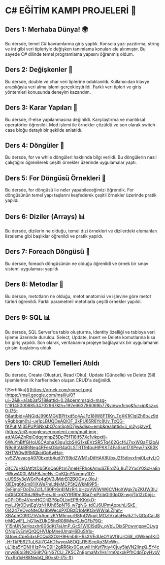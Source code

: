 # C# EĞİTİM KAMPI PROJELERİ 🚀

## Ders 1: Merhaba Dünya! 🌍
Bu dersde, temel C# kavramlarına giriş yaptık. Konsola yazı yazdırma, string ve int gibi veri tipleriyle değişken tanımlama konuları ele alınmıştır. Bu sayede C# dilinde temel programlama yapısını öğrenmiş oldum.

## Ders 2: Değişkenler 🔄
Bu dersde, double ve char veri tiplerine odaklanıldı. Kullanıcıdan klavye aracılığıyla veri alma işlemi gerçekleştirildi. Farklı veri tipleri ve giriş yöntemleri konusunda deneyim kazandım.

## Ders 3: Karar Yapıları 🧩
Bu dersde, if-else yapılanmasına değinildi. Karşılaştırma ve mantıksal operatörler öğrenildi. Mod işlemi ile örnekler çözüldü ve son olarak switch-case bloğu detaylı bir şekilde anlatıldı.

## Ders 4: Döngüler 🔄
Bu dersde, for ve while döngüleri hakkında bilgi verildi. Bu döngülerin nasıl çalıştığını öğrenilerek çeşitli örnekler üzerinde uygulamalar yaptı.

## Ders 5: For Döngüsü Örnekleri 🔄
Bu dersde, for döngüsü ile neler yapabileceğimizi öğrendik. For döngüsünün temel yapı taşlarını keşfederek çeşitli örnekler üzerinde pratik yapıldı.

## Ders 6: Diziler (Arrays) 📊
Bu dersde, dizilerin ne olduğu, temel dizi örnekleri ve dizilerdeki elemanları listeleme gibi başlıklar öğrenildi ve pratik yapıldı.

## Ders 7: Foreach Döngüsü 🔄
Bu dersde, foreach döngüsünün ne olduğu öğrenildi ve örnek bir sınav sistemi uygulaması yapıldı.

## Ders 8: Metodlar 🔧
Bu dersde, metotların ne olduğu, metot anatomisi ve işlevine göre metot türleri öğrenildi. Farklı parametreli metotlarla çeşitli örnekler yapıldı.

## Ders 9: SQL 📊
Bu dersde, SQL Server'da tablo oluşturma, Identity özelliği ve tabloya veri işleme üzerinde duruldu. Select, Update, Insert ve Delete komutlarına kısa bir giriş yapıldı. Son olarak, veritabanını projeye bağlayarak bir uygulamanın girişini başlatmış olduk.

## Ders 10: CRUD Temelleri Atıldı
Bu dersde, Create (Oluştur), Read (Oku), Update (Güncelle) ve Delete (Sil) işlemlerinin ilk harflerinden oluşan CRUD'a değinildi. 

![Sertifika]([[https://ornek.com/gorsel.png](https://mail.google.com/mail/u/0?ui=2&ik=a1ab3af218&attid=0.2&permmsgid=msg-f:1814500088534702967&th=192e663786069b77&view=fimg&fur=ip&sz=s0-l75-ft&attbid=ANGjdJ996MGVBPHxd5c4AJFz18IW8FTIKn_TgXK1K1qIZh6bJz9dyRgbbqm0tJ-ue1pLBUQOeAQiOF_2kPU65R8Yc8Uv_TcQG-fKPutjMj35PUPSNksbQ7cmSqhD7jw&disp=emb&realattid=ii_m2ycjzvy1](https://ci3.googleusercontent.com/mail-img-att/AGAZnRqiOdqgmhpZ5Dp75fTi8if57Xc1vikpxtlj-6WuYhBffGHgU6CAohaX3gu1cbSKG1xsEVzSR5Tq462Gcf4J7vxWQaF12bAjN9o9tAkBRjNeg4RFesO8xR4aGLSTRT94buHIPKKT4FaSsm17XPew7hX83KXHTW0w9RMQkciGo6wHaj-vv52VevacgA970bxxtb4ud0Y99jdZWM1sDifHAK8UbxJ215dbyxfmj0LetyLjO-djfC7gHkDAtfztDb5KnQa6Pzm7meHFRhokAmuSZErdZ6_8uT2YxcY0ScHa8n-WkwA00LjMkFBJneNs-CpKQnPNvmqy1tY-uU9S5y3eWGrPe4q9V3JMdrB12BOGVy_0loJ-XlEDrg6tGm81IXWe7mLtNkMCP5tQWkMi9P5-3yFimoFOoDvZcI1J160Pr6r4lIMzRrLbHzxVWiWW6CVHoXWgk7pZKUW3IUmGI5C0C9dJ9BwP-erJ6l-xgXY91Rfm38aZ-pPzibGIS0pOX-wgjTb12z0bjs-aDPilO9c4VnmHGDIjl2P6pOLbnEP8rKKdkO-myLJ9r0DwjEgVzNHUh65pNT6_w7gNG_tdCJ6UPmAopuhLiSkE-0l4247VOyoNteOIa8bWecdPXDBzD1pMKt3vWWiaLZjhm-XBAphC0RGZhVqAonizKYM5nxurR8fgGWqqLMOzlVxaIaHwIkZTvQGpCaIJ8trMQwIFL_hG1lwZUkD5hxR08lMwrGJxGFb79Q-Y15nUN5aHozxhr806dKt7aUmP_GcS1WlClSdBy_qVbUOixSPcwvnppvOLwgONjgEvEnVQrQQHVUpMneiUmqH6DuSh1x-SUpvuCpe5dxsECQx8XOzH9Hmb6jHRsXVEdUeOYbVf9UrC68_r0Wkep1KiD-H-TkPE62TuL6Ji7C4hDfwygrA6OQtJ15IScqXp3MeWg-uL1jba5YDNHHzP4vD9H2gRR6kx0CeuwlHhKyf7itjy4Cjuy5leVN2lInzQ_5Y4crmw86bi3NCIGi8t7GjNS7ClJ_ZK5CZn8pmaMx1Hs1rm0dxxkPfhCdpTpyHvoVYux9b1xH88NwbQ_B0=s0-l75-ft)

